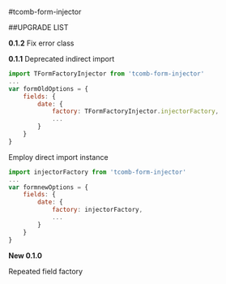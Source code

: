 #tcomb-form-injector

##UPGRADE LIST

**0.1.2**
Fix error class

**0.1.1**
Deprecated indirect import
```js
import TFormFactoryInjector from 'tcomb-form-injector'
...
var formOldOptions = {
	fields: {
		date: {
			factory: TFormFactoryInjector.injectorFactory,
			...
		}
	}
}
```
Employ direct import instance
```js
import injectorFactory from 'tcomb-form-injector'
...
var formnewOptions = {
	fields: {
		date: {
			factory: injectorFactory,
			...
		}
	}
}
```

**New 0.1.0**

Repeated field factory

